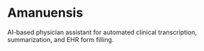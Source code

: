# Amanuensis
AI-based physician assistant for automated clinical transcription, summarization, and EHR form filling.
